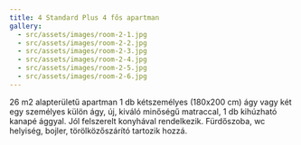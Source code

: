 ```yaml
---
title: 4 Standard Plus 4 fős apartman
gallery:
  - src/assets/images/room-2-1.jpg
  - src/assets/images/room-2-2.jpg
  - src/assets/images/room-2-3.jpg
  - src/assets/images/room-2-4.jpg
  - src/assets/images/room-2-5.jpg
  - src/assets/images/room-2-6.jpg
---
```

26 m2 alapterületű
apartman 1 db kétszemélyes (180x200 cm) ágy vagy két egy személyes külön ágy, új,
kiváló minőségű matraccal, 1 db kihúzható kanapé ággyal. Jól felszerelt
konyhával rendelkezik. Fürdőszoba, wc helyiség, bojler, törölközőszárító
tartozik hozzá.
